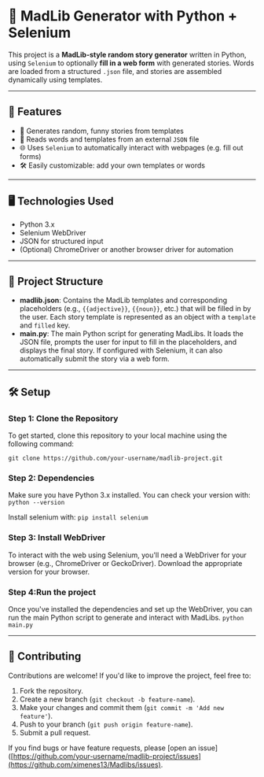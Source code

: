 # 🧠 MadLib Generator with Python + Selenium

This project is a **MadLib-style random story generator** written in Python, using `Selenium` to optionally **fill in a web form** with generated stories. Words are loaded from a structured `.json` file, and stories are assembled dynamically using templates.

---

## 🚀 Features

- 🎲 Generates random, funny stories from templates
- 📁 Reads words and templates from an external `JSON` file
- 🌐 Uses `Selenium` to automatically interact with webpages (e.g. fill out forms)
- 🛠️ Easily customizable: add your own templates or words

---

## 🖥️ Technologies Used

- Python 3.x
- Selenium WebDriver
- JSON for structured input
- (Optional) ChromeDriver or another browser driver for automation

---

## 📂 Project Structure

- **madlib.json**: Contains the MadLib templates and corresponding placeholders (e.g., `{{adjective}}`, `{{noun}}`, etc.) that will be filled in by the user. Each story template is represented as an object with a `template` and `filled` key.
- **main.py**: The main Python script for generating MadLibs. It loads the JSON file, prompts the user for input to fill in the placeholders, and displays the final story. If configured with Selenium, it can also automatically submit the story via a web form.

---

## 🛠️ Setup

### Step 1: Clone the Repository

To get started, clone this repository to your local machine using the following command:

  `git clone https://github.com/your-username/madlib-project.git`

### Step 2: Dependencies

Make sure you have Python 3.x installed. You can check your version with:
  `python --version`

Install selenium with:
 `pip install selenium`

### Step 3: Install WebDriver

To interact with the web using Selenium, you'll need a WebDriver for your browser (e.g., ChromeDriver or GeckoDriver). Download the appropriate version for your browser.

### Step 4:Run the project

Once you've installed the dependencies and set up the WebDriver, you can run the main Python script to generate and interact with MadLibs.
  `python main.py`
  
---

## 🤝 Contributing

Contributions are welcome! If you'd like to improve the project, feel free to:

1. Fork the repository.
2. Create a new branch (`git checkout -b feature-name`).
3. Make your changes and commit them (`git commit -m 'Add new feature'`).
4. Push to your branch (`git push origin feature-name`).
5. Submit a pull request.

If you find bugs or have feature requests, please [open an issue]([https://github.com/your-username/madlib-project/issues](https://github.com/ximenes13/Madlibs/issues).





